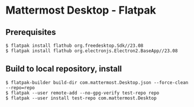# Mattermost Desktop - Flatpak

## Prerequisites

```
$ flatpak install flathub org.freedesktop.Sdk//23.08
$ flatpak install flathub org.electronjs.Electron2.BaseApp//23.08
```

## Build to local repository, install

```
$ flatpak-builder build-dir com.mattermost.Desktop.json --force-clean --repo=repo
$ flatpak --user remote-add --no-gpg-verify test-repo repo
$ flatpak --user install test-repo com.mattermost.Desktop
```

